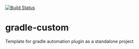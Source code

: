 [![Build Status](https://travis-ci.org/kirill-a/gradle-custom.svg?branch=master)](https://travis-ci.org/kirill-a/gradle-custom)
# gradle-custom
Template for gradle automation plugin as a standalone project
